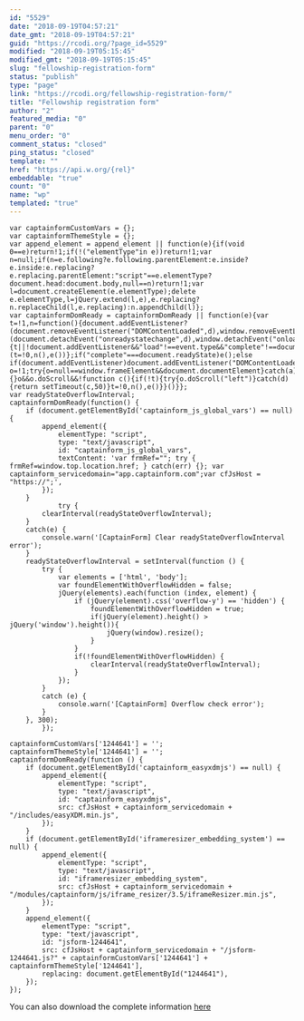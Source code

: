 ```yaml
---
id: "5529"
date: "2018-09-19T04:57:21"
date_gmt: "2018-09-19T04:57:21"
guid: "https://rcodi.org/?page_id=5529"
modified: "2018-09-19T05:15:45"
modified_gmt: "2018-09-19T05:15:45"
slug: "fellowship-registration-form"
status: "publish"
type: "page"
link: "https://rcodi.org/fellowship-registration-form/"
title: "Fellowship registration form"
author: "2"
featured_media: "0"
parent: "0"
menu_order: "0"
comment_status: "closed"
ping_status: "closed"
template: ""
href: "https://api.w.org/{rel}"
embeddable: "true"
count: "0"
name: "wp"
templated: "true"
---
```

    var captainformCustomVars = {};
    var captainformThemeStyle = {};
    var append_element = append_element || function(e){if(void 0==e)return!1;if(!("elementType"in e))return!1;var n=null;if(n=e.following?e.following.parentElement:e.inside?e.inside:e.replacing?e.replacing.parentElement:"script"==e.elementType?document.head:document.body,null==n)return!1;var l=document.createElement(e.elementType);delete e.elementType,l=jQuery.extend(l,e),e.replacing?n.replaceChild(l,e.replacing):n.appendChild(l)};
    var captainformDomReady = captainformDomReady || function(e){var t=!1,n=function(){document.addEventListener?(document.removeEventListener("DOMContentLoaded",d),window.removeEventListener("load",d)):(document.detachEvent("onreadystatechange",d),window.detachEvent("onload",d))},d=function(){t||!document.addEventListener&&"load"!==event.type&&"complete"!==document.readyState||(t=!0,n(),e())};if("complete"===document.readyState)e();else if(document.addEventListener)document.addEventListener("DOMContentLoaded",d),window.addEventListener("load",d);else{document.attachEvent("onreadystatechange",d),window.attachEvent("onload",d);var o=!1;try{o=null==window.frameElement&&document.documentElement}catch(a){}o&&o.doScroll&&!function c(){if(!t){try{o.doScroll("left")}catch(d){return setTimeout(c,50)}t=!0,n(),e()}}()}};
    var readyStateOverflowInterval;
    captainformDomReady(function() {
        if (document.getElementById('captainform_js_global_vars') == null) {
            append_element({
                elementType: "script",
                type: "text/javascript",
                id: "captainform_js_global_vars",
                textContent: 'var frmRef=""; try { frmRef=window.top.location.href; } catch(err) {}; var captainform_servicedomain="app.captainform.com";var cfJsHost = "https://";',
            });
        }
                try {
            clearInterval(readyStateOverflowInterval);
        }
        catch(e) {
            console.warn('[CaptainForm] Clear readyStateOverflowInterval error');
        }
        readyStateOverflowInterval = setInterval(function () {
            try {
                var elements = ['html', 'body'];
                var foundElementWithOverflowHidden = false;
                jQuery(elements).each(function (index, element) {
                    if (jQuery(element).css('overflow-y') == 'hidden') {
                        foundElementWithOverflowHidden = true;
                        if(jQuery(element).height() > jQuery('window').height()){
                            jQuery(window).resize();
                        }
                    }
                    if(!foundElementWithOverflowHidden) {
                        clearInterval(readyStateOverflowInterval);
                    }
                });
            }
            catch (e) {
                console.warn('[CaptainForm] Overflow check error');
            }
        }, 300);
            });

    captainformCustomVars['1244641'] = '';
    captainformThemeStyle['1244641'] = '';
    captainformDomReady(function () {
        if (document.getElementById('captainform_easyxdmjs') == null) {
            append_element({
                elementType: "script",
                type: "text/javascript",
                id: "captainform_easyxdmjs",
                src: cfJsHost + captainform_servicedomain + "/includes/easyXDM.min.js",
            });
        }
        if (document.getElementById('iframeresizer_embedding_system') == null) {
            append_element({
                elementType: "script",
                type: "text/javascript",
                id: "iframeresizer_embedding_system",
                src: cfJsHost + captainform_servicedomain + "/modules/captainform/js/iframe_resizer/3.5/iframeResizer.min.js",
            });
        }
        append_element({
            elementType: "script",
            type: "text/javascript",
            id: "jsform-1244641",
            src: cfJsHost + captainform_servicedomain + "/jsform-1244641.js?" + captainformCustomVars['1244641'] + captainformThemeStyle['1244641'],
            replacing: document.getElementById("1244641"),
        });
    });

You can also download the complete information [here](https://rcodi.org/wp-content/uploads/2018/09/Fellowship-document.pdf)